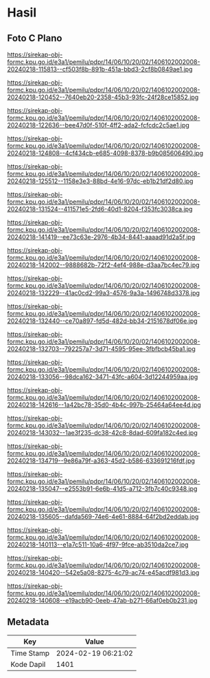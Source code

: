 # Hasil

## Foto C Plano

https://sirekap-obj-formc.kpu.go.id/e3a1/pemilu/pdpr/14/06/10/20/02/1406102002008-20240218-115813--cf503f8b-891b-451a-bbd3-2cf8b0849ae1.jpg

https://sirekap-obj-formc.kpu.go.id/e3a1/pemilu/pdpr/14/06/10/20/02/1406102002008-20240218-120452--7640eb20-2358-45b3-93fc-24f28ce15852.jpg

https://sirekap-obj-formc.kpu.go.id/e3a1/pemilu/pdpr/14/06/10/20/02/1406102002008-20240218-122636--bee47d0f-510f-4ff2-ada2-fcfcdc2c5ae1.jpg

https://sirekap-obj-formc.kpu.go.id/e3a1/pemilu/pdpr/14/06/10/20/02/1406102002008-20240218-124808--4cf434cb-e685-4098-8378-b9b085606490.jpg

https://sirekap-obj-formc.kpu.go.id/e3a1/pemilu/pdpr/14/06/10/20/02/1406102002008-20240218-125512--1158e3e3-88bd-4e16-97dc-eb1b21df2d80.jpg

https://sirekap-obj-formc.kpu.go.id/e3a1/pemilu/pdpr/14/06/10/20/02/1406102002008-20240218-131524--411571e5-2fd6-40d1-8204-f353fc3038ca.jpg

https://sirekap-obj-formc.kpu.go.id/e3a1/pemilu/pdpr/14/06/10/20/02/1406102002008-20240218-141419--ee73c63e-2976-4b34-8441-aaaad91d2a5f.jpg

https://sirekap-obj-formc.kpu.go.id/e3a1/pemilu/pdpr/14/06/10/20/02/1406102002008-20240218-142002--9888682b-72f2-4ef4-988e-d3aa7bc4ec79.jpg

https://sirekap-obj-formc.kpu.go.id/e3a1/pemilu/pdpr/14/06/10/20/02/1406102002008-20240218-132229--41ac0cd2-99a3-4576-9a3a-1496748d3378.jpg

https://sirekap-obj-formc.kpu.go.id/e3a1/pemilu/pdpr/14/06/10/20/02/1406102002008-20240218-132440--ce70a897-fd5d-482d-bb34-2151678df06e.jpg

https://sirekap-obj-formc.kpu.go.id/e3a1/pemilu/pdpr/14/06/10/20/02/1406102002008-20240218-132703--792257a7-3d71-4595-95ee-3fbfbcb45ba1.jpg

https://sirekap-obj-formc.kpu.go.id/e3a1/pemilu/pdpr/14/06/10/20/02/1406102002008-20240218-133056--98dca162-3471-43fc-a604-3d12244959aa.jpg

https://sirekap-obj-formc.kpu.go.id/e3a1/pemilu/pdpr/14/06/10/20/02/1406102002008-20240218-142616--1a42bc78-35d0-4b4c-997b-25464a64ee4d.jpg

https://sirekap-obj-formc.kpu.go.id/e3a1/pemilu/pdpr/14/06/10/20/02/1406102002008-20240218-143032--1ae3f235-dc38-42c8-8dad-609fa182c4ed.jpg

https://sirekap-obj-formc.kpu.go.id/e3a1/pemilu/pdpr/14/06/10/20/02/1406102002008-20240218-134719--9e86a79f-a363-45d2-b586-633691216fdf.jpg

https://sirekap-obj-formc.kpu.go.id/e3a1/pemilu/pdpr/14/06/10/20/02/1406102002008-20240218-135047--e2553b91-6e6b-41d5-a712-3fb7c40c9348.jpg

https://sirekap-obj-formc.kpu.go.id/e3a1/pemilu/pdpr/14/06/10/20/02/1406102002008-20240218-135605--dafda569-74e6-4e61-8884-64f2bd2eddab.jpg

https://sirekap-obj-formc.kpu.go.id/e3a1/pemilu/pdpr/14/06/10/20/02/1406102002008-20240218-140113--e1a7c511-10a6-4f97-9fce-ab3510da2ce7.jpg

https://sirekap-obj-formc.kpu.go.id/e3a1/pemilu/pdpr/14/06/10/20/02/1406102002008-20240218-140420--542e5a08-8275-4c79-ac74-e45acdf981d3.jpg

https://sirekap-obj-formc.kpu.go.id/e3a1/pemilu/pdpr/14/06/10/20/02/1406102002008-20240218-140608--e19acb90-0eeb-47ab-b271-66af0eb0b231.jpg


## Metadata

| Key        | Value               |
| ---------- | ------------------- |
| Time Stamp | 2024-02-19 06:21:02 |
| Kode Dapil | 1401                |



